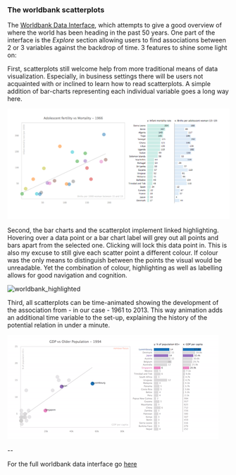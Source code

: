 ### The worldbank scatterplots

The [Worldbank Data Interface](http://larsvers.github.io/worldbank-data-interface/), which attempts to give a good overview of where the world has been heading in the past 50 years. One part of the interface is the *Explore* section allowing users to find associations between 2 or 3 variables against the backdrop of time. 3 features to shine some light on: 

First, scatterplots still welcome help from more traditional means of data visualization. Especially, in business settings there will be users not acquainted with or inclined to learn how to read scatterplots. A simple addition of bar-charts representing each individual variable goes a long way here. 

![worldbank_scatter](images/worldbank_scatter.png)

Second, the bar charts and the scatterplot implement linked highlighting. Hovering over a data point or a bar chart label will grey out all points and bars apart from the selected one. Clicking will lock this data point in. This is also my excuse to still give each scatter point a different colour. If colour was the only means to distinguish between the points the visual would be unreadable. Yet the combination of colour, highlighting as well as labelling allows for good navigation and cognition.

![worldbank_highlighted](images/worldbank_scatter_highlighted)

Third, all scatterplots can be time-animated showing the development of the association from - in our case - 1961 to 2013. This way animation adds an additional time variable to the set-up, explaining the history of the potential relation in under a minute. 

![wordlbank_scatter_time](images/worldbank_scatter_time.gif)

--

For the full worldbank data interface go [here](http://larsvers.github.io/worldbank-data-interface/)
